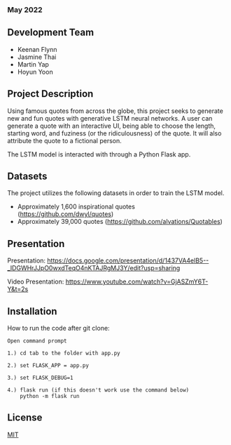 ### May 2022

## Development Team

<ul>
    <li>Keenan Flynn</li>
    <li>Jasmine Thai</li>
    <li>Martin Yap</li>
    <li>Hoyun Yoon</li>
</ul>

## Project Description

Using famous quotes from across the globe, this project seeks to generate new and fun quotes with generative LSTM neural networks. A user can generate a quote with an interactive UI, being able to choose the length, starting word, and fuziness (or the ridiculousness) of the quote. It will also attribute the quote to a fictional person.

The LSTM model is interacted with through a Python Flask app. 

## Datasets

The project utilizes the following datasets in order to train the LSTM model.

- Approximately 1,600 inspirational quotes (https://github.com/dwyl/quotes)
- Approximately 39,000 quotes (https://github.com/alvations/Quotables)


## Presentation


Presentation: https://docs.google.com/presentation/d/1437VA4elB5--_IDGWHrJJpO0wxdTeqO4nKTAJRgMJ3Y/edit?usp=sharing

Video Presentation: https://www.youtube.com/watch?v=GjASZmY6T-Y&t=2s

## Installation


How to run the code after git clone:
    
    Open command prompt

    1.) cd tab to the folder with app.py
    
    2.) set FLASK_APP = app.py
    
    3.) set FLASK_DEBUG=1
    
    4.) flask run (if this doesn't work use the command below)
        python -m flask run
        
## License

[MIT](https://choosealicense.com/licenses/mit/)
